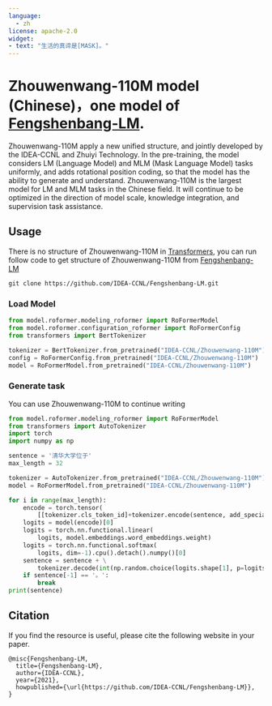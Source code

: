```yaml
---
language: 
  - zh
license: apache-2.0
widget:
- text: "生活的真谛是[MASK]。"
---
```

# Zhouwenwang-110M model (Chinese)，one model of [Fengshenbang-LM](https://github.com/IDEA-CCNL/Fengshenbang-LM).
Zhouwenwang-110M apply a new unified structure, and jointly developed by the IDEA-CCNL and Zhuiyi Technology. In the pre-training, the model considers LM (Language Model) and MLM (Mask Language Model) tasks uniformly, and adds rotational position coding, so that the model has the ability to generate and understand. Zhouwenwang-110M is the largest model for LM and MLM tasks in the Chinese field. It will continue to be optimized in the direction of model scale, knowledge integration, and supervision task assistance.

## Usage
There is no structure of Zhouwenwang-110M in [Transformers](https://github.com/huggingface/transformers), you can run follow code to get structure of Zhouwenwang-110M from [Fengshenbang-LM](https://github.com/IDEA-CCNL/Fengshenbang-LM)

 ```shell
 git clone https://github.com/IDEA-CCNL/Fengshenbang-LM.git
 ```

### Load Model
```python
from model.roformer.modeling_roformer import RoFormerModel    
from model.roformer.configuration_roformer import RoFormerConfig
from transformers import BertTokenizer

tokenizer = BertTokenizer.from_pretrained("IDEA-CCNL/Zhouwenwang-110M")
config = RoFormerConfig.from_pretrained("IDEA-CCNL/Zhouwenwang-110M")
model = RoFormerModel.from_pretrained("IDEA-CCNL/Zhouwenwang-110M")


```

### Generate task
You can use Zhouwenwang-110M to continue writing

```python
from model.roformer.modeling_roformer import RoFormerModel
from transformers import AutoTokenizer
import torch
import numpy as np

sentence = '清华大学位于'
max_length = 32

tokenizer = AutoTokenizer.from_pretrained("IDEA-CCNL/Zhouwenwang-110M")
model = RoFormerModel.from_pretrained("IDEA-CCNL/Zhouwenwang-110M")

for i in range(max_length):
    encode = torch.tensor(
        [[tokenizer.cls_token_id]+tokenizer.encode(sentence, add_special_tokens=False)]).long()
    logits = model(encode)[0]
    logits = torch.nn.functional.linear(
        logits, model.embeddings.word_embeddings.weight)
    logits = torch.nn.functional.softmax(
        logits, dim=-1).cpu().detach().numpy()[0]
    sentence = sentence + \
        tokenizer.decode(int(np.random.choice(logits.shape[1], p=logits[-1])))
    if sentence[-1] == '。':
        break
print(sentence)
```


## Citation
If you find the resource is useful, please cite the following website in your paper.
```
@misc{Fengshenbang-LM,
  title={Fengshenbang-LM},
  author={IDEA-CCNL},
  year={2021},
  howpublished={\url{https://github.com/IDEA-CCNL/Fengshenbang-LM}},
}
```